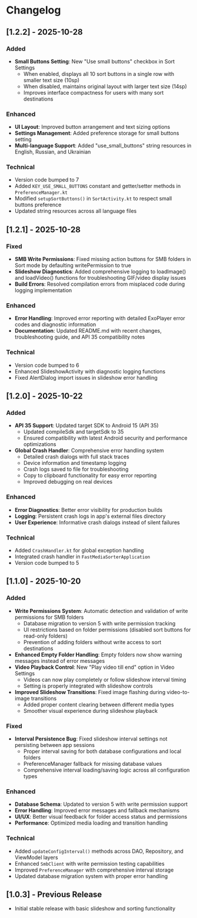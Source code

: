 # Changelog

## [1.2.2] - 2025-10-28

### Added
- **Small Buttons Setting**: New "Use small buttons" checkbox in Sort Settings
  - When enabled, displays all 10 sort buttons in a single row with smaller text size (10sp)
  - When disabled, maintains original layout with larger text size (14sp)
  - Improves interface compactness for users with many sort destinations

### Enhanced
- **UI Layout**: Improved button arrangement and text sizing options
- **Settings Management**: Added preference storage for small buttons setting
- **Multi-language Support**: Added "use_small_buttons" string resources in English, Russian, and Ukrainian

### Technical
- Version code bumped to 7
- Added `KEY_USE_SMALL_BUTTONS` constant and getter/setter methods in `PreferenceManager.kt`
- Modified `setupSortButtons()` in `SortActivity.kt` to respect small buttons preference
- Updated string resources across all language files

## [1.2.1] - 2025-10-28

### Fixed
- **SMB Write Permissions**: Fixed missing action buttons for SMB folders in Sort mode by defaulting writePermission to true
- **Slideshow Diagnostics**: Added comprehensive logging to loadImage() and loadVideo() functions for troubleshooting GIF/video display issues
- **Build Errors**: Resolved compilation errors from misplaced code during logging implementation

### Enhanced
- **Error Handling**: Improved error reporting with detailed ExoPlayer error codes and diagnostic information
- **Documentation**: Updated README.md with recent changes, troubleshooting guide, and API 35 compatibility notes

### Technical
- Version code bumped to 6
- Enhanced SlideshowActivity with diagnostic logging functions
- Fixed AlertDialog import issues in slideshow error handling

## [1.2.0] - 2025-10-22

### Added
- **API 35 Support**: Updated target SDK to Android 15 (API 35)
  - Updated compileSdk and targetSdk to 35
  - Ensured compatibility with latest Android security and performance optimizations
- **Global Crash Handler**: Comprehensive error handling system
  - Detailed crash dialogs with full stack traces
  - Device information and timestamp logging
  - Crash logs saved to file for troubleshooting
  - Copy to clipboard functionality for easy error reporting
  - Improved debugging on real devices

### Enhanced
- **Error Diagnostics**: Better error visibility for production builds
- **Logging**: Persistent crash logs in app's external files directory
- **User Experience**: Informative crash dialogs instead of silent failures

### Technical
- Added `CrashHandler.kt` for global exception handling
- Integrated crash handler in `FastMediaSorterApplication`
- Version code bumped to 5

## [1.1.0] - 2025-10-20

### Added
- **Write Permissions System**: Automatic detection and validation of write permissions for SMB folders
  - Database migration to version 5 with write permission tracking
  - UI restrictions based on folder permissions (disabled sort buttons for read-only folders)
  - Prevention of adding folders without write access to sort destinations
- **Enhanced Empty Folder Handling**: Empty folders now show warning messages instead of error messages
- **Video Playback Control**: New "Play video till end" option in Video Settings
  - Videos can now play completely or follow slideshow interval timing
  - Setting is properly integrated with slideshow controls
- **Improved Slideshow Transitions**: Fixed image flashing during video-to-image transitions
  - Added proper content clearing between different media types
  - Smoother visual experience during slideshow playback

### Fixed
- **Interval Persistence Bug**: Fixed slideshow interval settings not persisting between app sessions
  - Proper interval saving for both database configurations and local folders
  - PreferenceManager fallback for missing database values
  - Comprehensive interval loading/saving logic across all configuration types

### Enhanced
- **Database Schema**: Updated to version 5 with write permission support
- **Error Handling**: Improved error messages and fallback mechanisms
- **UI/UX**: Better visual feedback for folder access status and permissions
- **Performance**: Optimized media loading and transition handling

### Technical
- Added `updateConfigInterval()` methods across DAO, Repository, and ViewModel layers
- Enhanced `SmbClient` with write permission testing capabilities
- Improved `PreferenceManager` with comprehensive interval storage
- Updated database migration system with proper error handling

## [1.0.3] - Previous Release
- Initial stable release with basic slideshow and sorting functionality